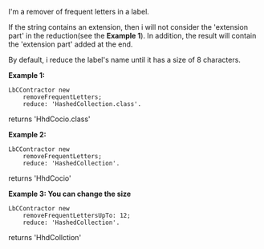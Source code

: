 I'm a remover of frequent letters in a label. 

If the string contains an extension, then i will not consider the 'extension part' in the reduction(see the **Example 1**). In addition, the result will contain the 'extension part' added at the end.

By default, i reduce the label's name until it has a size of 8 characters.

**Example 1:**
```Smalltalk
LbCContractor new
	removeFrequentLetters;
	reduce: 'HashedCollection.class'.		
```
returns 'HhdCocio.class'

**Example 2:**
```Smalltalk
LbCContractor new
	removeFrequentLetters;
	reduce: 'HashedCollection'.		
```
returns 'HhdCocio'

**Example 3: You can change the size**
```Smalltalk
LbCContractor new
	removeFrequentLettersUpTo: 12;
	reduce: 'HashedCollection'.		
```
returns 'HhdCollction'

